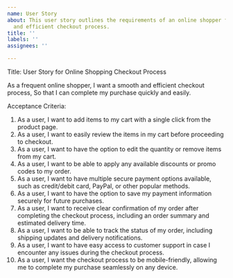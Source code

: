 ```yaml
---
name: User Story
about: This user story outlines the requirements of an online shopper for a smooth
  and efficient checkout process.
title: ''
labels: ''
assignees: ''

---
```


Title: User Story for Online Shopping Checkout Process

As a frequent online shopper,
I want a smooth and efficient checkout process,
So that I can complete my purchase quickly and easily.

Acceptance Criteria:
1. As a user, I want to add items to my cart with a single click from the product page.
2. As a user, I want to easily review the items in my cart before proceeding to checkout.
3. As a user, I want to have the option to edit the quantity or remove items from my cart.
4. As a user, I want to be able to apply any available discounts or promo codes to my order.
5. As a user, I want to have multiple secure payment options available, such as credit/debit card, PayPal, or other popular methods.
6. As a user, I want to have the option to save my payment information securely for future purchases.
7. As a user, I want to receive clear confirmation of my order after completing the checkout process, including an order summary and estimated delivery time.
8. As a user, I want to be able to track the status of my order, including shipping updates and delivery notifications.
9. As a user, I want to have easy access to customer support in case I encounter any issues during the checkout process.
10. As a user, I want the checkout process to be mobile-friendly, allowing me to complete my purchase seamlessly on any device.
